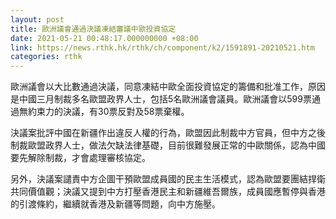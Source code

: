```yaml
---
layout: post
title: 歐洲議會通過決議凍結審議中歐投資協定
date: 2021-05-21 00:48:17.000000000 +08:00
link: https://news.rthk.hk/rthk/ch/component/k2/1591891-20210521.htm
categories: rthk
---
```


歐洲議會以大比數通過決議，同意凍結中歐全面投資協定的籌備和批准工作，原因是中國三月制裁多名歐盟政界人士，包括5名歐洲議會議員。歐洲議會以599票通過無約束力的決議，有30票反對及58票棄權。

決議案批評中國在新疆作出違反人權的行為，歐盟因此制裁中方官員，但中方之後制裁歐盟政界人士，做法欠缺法律基礎，目前很難發展正常的中歐關係，認為中國要先解除制裁，才會處理審核協定。

另外，決議案譴責中方企圖干預歐盟成員國的民主生活模式，認為歐盟要團結捍衛共同價值觀；決議又提到中方打壓香港民主和新疆維吾爾族，成員國應暫停與香港的引渡條約，繼續就香港及新疆等問題，向中方施壓。
